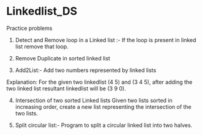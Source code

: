 # Linkedlist_DS
Practice problems

1. Detect and Remove loop in a Linked list :- If the loop is present in linked list remove that loop.

2. Remove Duplicate in sorted linked list

3. Add2List:- Add two numbers represented by linked lists
     
 Explanation: For the given two linkedlist (4 5) and (3 4 5), after adding the two linked list resultant linkedlist will be (3 9 0).

4. Intersection of two sorted Linked lists
  Given two lists sorted in increasing order, create a new list representing the intersection of the two lists.

5. Split circular list:- Program to split a circular linked list into two halves.
